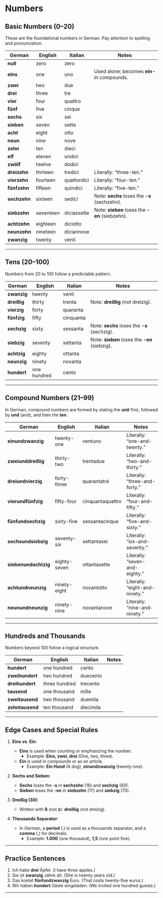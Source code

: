 # Numbers

## Basic Numbers (0–20)
These are the foundational numbers in German. Pay attention to spelling and pronunciation.

| **German**   | **English** | **Italian** | **Notes**                                   |  
|--------------|-------------|-------------|--------------------------------------------|  
| **null**       | zero        | zero        |                                            |
| **eins**     | one         | uno         | Used alone; becomes **ein-** in compounds. |  
| **zwei**     | two         | due         |                                            |  
| **drei**     | three       | tre         |                                            |  
| **vier**     | four        | quattro     |                                            |  
| **fünf**     | five        | cinque      |                                            |  
| **sechs**    | six         | sei         |                                            |  
| **sieben**   | seven       | sette       |                                            |  
| **acht**     | eight       | otto        |                                            |  
| **neun**     | nine        | nove        |                                            |  
| **zehn**     | ten         | dieci       |                                            |  
| **elf**      | eleven      | undici      |                                            |  
| **zwölf**    | twelve      | dodici      |                                            |  
| **dreizehn** | thirteen    | tredici     | Literally: “three-ten.”                    |  
| **vierzehn** | fourteen    | quattordici | Literally: “four-ten.”                     |  
| **fünfzehn** | fifteen     | quindici    | Literally: “five-ten.”                     |  
| **sechzehn** | sixteen     | sedici      | Note: **sechs** loses the **-s** (sechzehn). |  
| **siebzehn** | seventeen   | diciassette | Note: **sieben** loses the **-en** (siebzehn). |  
| **achtzehn** | eighteen    | diciotto    |                                            |  
| **neunzehn** | nineteen    | diciannove  |                                            |  
| **zwanzig**  | twenty      | venti       |                                            |  

---

## Tens (20–100)
Numbers from 20 to 100 follow a predictable pattern.

| **German**   | **English** | **Italian** | **Notes**                                   |  
|--------------|-------------|-------------|--------------------------------------------|  
| **zwanzig**  | twenty      | venti       |                                            |  
| **dreißig**  | thirty      | trenta      | Note: **dreißig** (not dreizig).           |  
| **vierzig**  | forty       | quaranta    |                                            |  
| **fünfzig**  | fifty       | cinquanta   |                                            |  
| **sechzig**  | sixty       | sessanta    | Note: **sechs** loses the **-s** (sechzig). |  
| **siebzig**  | seventy     | settanta    | Note: **sieben** loses the **-en** (siebzig). |  
| **achtzig**  | eighty      | ottanta     |                                            |  
| **neunzig**  | ninety      | novanta     |                                            |  
| **hundert**  | one hundred | cento       |                                            |  

---

## Compound Numbers (21–99)
In German, compound numbers are formed by stating the **unit** first, followed by **und** (and), and then the **ten**.

| **German**         | **English** | **Italian** | **Notes**                                   |  
|--------------------|-------------|-------------|--------------------------------------------|  
| **einundzwanzig**  | twenty-one  | ventuno     | Literally: “one-and-twenty.”               |  
| **zweiunddreißig** | thirty-two  | trentadue   | Literally: “two-and-thirty.”               |  
| **dreiundvierzig** | forty-three | quarantatré | Literally: “three-and-forty.”              |  
| **vierundfünfzig** | fifty-four  | cinquantaquattro | Literally: “four-and-fifty.”          |  
| **fünfundsechzig** | sixty-five  | sessantacinque | Literally: “five-and-sixty.”           |  
| **sechsundsiebzig**| seventy-six | settantasei | Literally: “six-and-seventy.”              |  
| **siebenundachtzig**| eighty-seven | ottantasette | Literally: “seven-and-eighty.”         |  
| **achtundneunzig** | ninety-eight | novantotto | Literally: “eight-and-ninety.”             |  
| **neunundneunzig** | ninety-nine  | novantanove | Literally: “nine-and-ninety.”              |  

---

## Hundreds and Thousands 
Numbers beyond 100 follow a logical structure.

| **German**         | **English** | **Italian** | **Notes**                                   |  
|--------------------|-------------|-------------|--------------------------------------------|  
| **hundert**        | one hundred | cento       |                                            |  
| **zweihundert**    | two hundred | duecento    |                                            |  
| **dreihundert**    | three hundred | trecento  |                                            |  
| **tausend**        | one thousand | mille       |                                            |  
| **zweitausend**    | two thousand | duemila     |                                            |  
| **zehntausend**    | ten thousand | diecimila   |                                            |  

---

## Edge Cases and Special Rules
1. **Eins vs. Ein**:  
   - **Eins** is used when counting or emphasizing the number.  
     - Example: **Eins, zwei, drei** (One, two, three).  
   - **Ein** is used in compounds or as an article.  
     - Example: **Ein Hund** (A dog), **einundzwanzig** (twenty-one).  

2. **Sechs and Sieben**:  
   - **Sechs** loses the **-s** in **sechzehn** (16) and **sechzig** (60).  
   - **Sieben** loses the **-en** in **siebzehn** (17) and **siebzig** (70).  

3. **Dreißig (30)**:  
   - Written with **ß** (not **z**): **dreißig** (not dreizig).  

4. **Thousands Separator**:  
   - In German, a **period** (.) is used as a thousands separator, and a **comma** (,) for decimals.  
     - Example: **1.000** (one thousand), **1,5** (one point five).  

---

## Practice Sentences
1. Ich habe **drei** Äpfel. (I have three apples.)  
2. Sie ist **zwanzig** Jahre alt. (She is twenty years old.)  
3. Das kostet **fünfundzwanzig** Euro. (That costs twenty-five euros.)  
4. Wir haben **hundert** Gäste eingeladen. (We invited one hundred guests.)  

---
